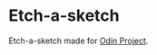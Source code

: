 # Etch-a-sketch

Etch-a-sketch made for [Odin Project](https://www.theodinproject.com/lessons/foundations-etch-a-sketch).

